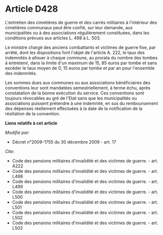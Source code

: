# Article D428

L'entretien des cimetières de guerre et des carrés militaires à l'intérieur des cimetières communaux peut être confié, sur
leur demande, aux municipalités ou à des associations régulièrement constituées, dans les conditions prévues aux articles L.
498 à L. 503. 

Le       ministre chargé des anciens combattants et victimes de guerre fixe, par arrêté, dont les dispositions font l'objet
de l'article A. 222, le taux des indemnités à allouer à chaque commune, au prorata du nombre des tombes à entretenir, dans la
limite d'un maximum de 15, 85 euros par tombe et sans excéder le taux moyen de 0, 15 euros par tombe et par an pour
l'ensemble des indemnités. 

Les sommes dues aux communes ou aux associations bénéficiaires des conventions leur sont mandatées semestriellement, à terme
échu, après constatation de la bonne exécution du service. Ces conventions sont toujours révocables au gré de l'Etat sans que
les municipalités ou associations puissent prétendre à une indemnité, en sus du remboursement des dépenses réellement
effectuées à la date de la notification de la résiliation de la convention.

**Liens relatifs à cet article**

_Modifié par_:

  - Décret n°2009-1755 du 30 décembre 2009 - art. 17

_Cite_:

  - Code des pensions militaires d'invalidité et des victimes de guerre. - art. A222
  - Code des pensions militaires d'invalidité et des victimes de guerre. - art. L498
  - Code des pensions militaires d'invalidité et des victimes de guerre. - art. L499
  - Code des pensions militaires d'invalidité et des victimes de guerre. - art. L500
  - Code des pensions militaires d'invalidité et des victimes de guerre. - art. L501
  - Code des pensions militaires d'invalidité et des victimes de guerre. - art. L502
  - Code des pensions militaires d'invalidité et des victimes de guerre. - art. L503
